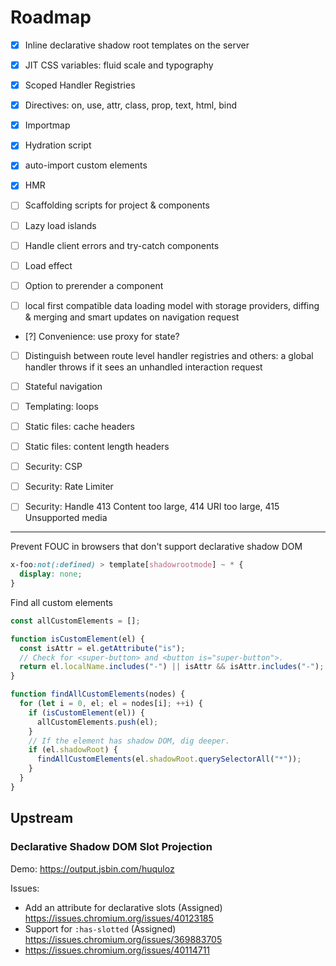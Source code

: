 # Roadmap

- [x] Inline declarative shadow root templates on the server
- [x] JIT CSS variables: fluid scale and typography
- [x] Scoped Handler Registries
- [x] Directives: on, use, attr, class, prop, text, html, bind
- [x] Importmap
- [x] Hydration script
- [x] auto-import custom elements
- [x] HMR

- [ ] Scaffolding scripts for project & components
- [ ] Lazy load islands
- [ ] Handle client errors and try-catch components
- [ ] Load effect
- [ ] Option to prerender a component
- [ ] local first compatible data loading model with storage providers, diffing
      & merging and smart updates on navigation request
- [?] Convenience: use proxy for state?
- [ ] Distinguish between route level handler registries and others: a global
      handler throws if it sees an unhandled interaction request
- [ ] Stateful navigation

- [ ] Templating: loops

- [ ] Static files: cache headers
- [ ] Static files: content length headers

- [ ] Security: CSP
- [ ] Security: Rate Limiter
- [ ] Security: Handle 413 Content too large, 414 URI too large, 415 Unsupported
      media

---

Prevent FOUC in browsers that don't support declarative shadow DOM

```css
x-foo:not(:defined) > template[shadowrootmode] ~ * {
  display: none;
}
```

Find all custom elements

```js
const allCustomElements = [];

function isCustomElement(el) {
  const isAttr = el.getAttribute("is");
  // Check for <super-button> and <button is="super-button">.
  return el.localName.includes("-") || isAttr && isAttr.includes("-");
}

function findAllCustomElements(nodes) {
  for (let i = 0, el; el = nodes[i]; ++i) {
    if (isCustomElement(el)) {
      allCustomElements.push(el);
    }
    // If the element has shadow DOM, dig deeper.
    if (el.shadowRoot) {
      findAllCustomElements(el.shadowRoot.querySelectorAll("*"));
    }
  }
}
```

## Upstream

### Declarative Shadow DOM Slot Projection

Demo: https://output.jsbin.com/huquloz

Issues:

- Add an attribute for declarative slots (Assigned)
  https://issues.chromium.org/issues/40123185
- Support for `:has-slotted` (Assigned)
  https://issues.chromium.org/issues/369883705
- https://issues.chromium.org/issues/40114711
